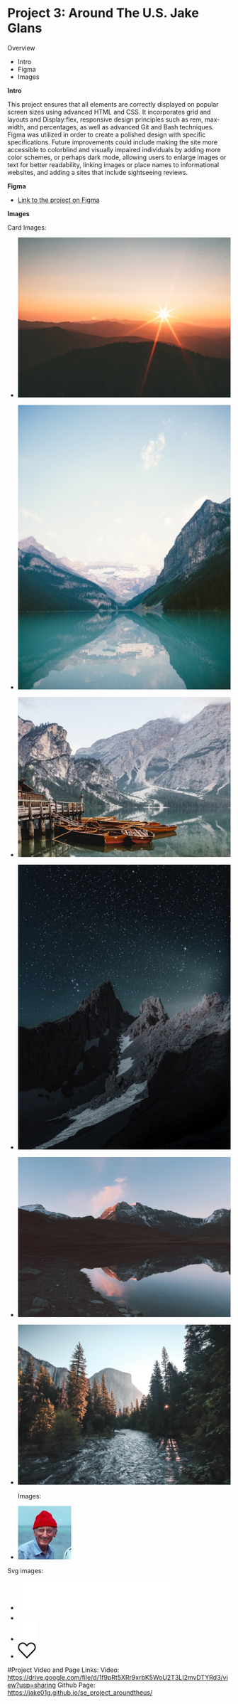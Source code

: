 # Project 3: Around The U.S. Jake Glans

Overview

- Intro
- Figma
- Images

**Intro**

This project ensures that all elements are correctly displayed on popular screen sizes using advanced HTML and CSS. It incorporates grid and layouts and Display:flex, responsive design principles such as rem, max-width, and percentages, as well as advanced Git and Bash techniques. Figma was utilized in order to create a polished design with specific specifications. Future improvements could include making the site more accessible to colorblind and visually impaired individuals by adding more color schemes, or perhaps dark mode, allowing users to enlarge images or text for better readability, linking images or place names to informational websites, and adding a sites that include sightseeing reviews.

**Figma**

- [Link to the project on Figma](https://www.figma.com/design/Es8zZP3ARGH9JGcw60i3OD/Sprint-3_-Around-the-US?node-id=6432-203&t=cirjhRvksptyawbI-0)

**Images**

Card Images:

- ![Image of Bald Mountains](https://github.com/Jake01g/se_project_aroundtheus/blob/main/images/bald-mountains.jpg)
- ![Image of Lake Louise](https://github.com/Jake01g/se_project_aroundtheus/blob/main/images/lake-louise.jpg)
- ![Image of Lake Lago](https://github.com/Jake01g/se_project_aroundtheus/blob/main/images/lago.jpg)
- ![Image of Latemar](https://github.com/Jake01g/se_project_aroundtheus/blob/main/images/latemar.jpg)
- ![Image of Vanoise National Park](https://github.com/Jake01g/se_project_aroundtheus/blob/main/images/vanoise.jpg)
- ![Image of Yosemite](https://github.com/Jake01g/se_project_aroundtheus/blob/main/images/yosemite.jpg)

  Images:

- ![Image of the Avatar](https://github.com/Jake01g/se_project_aroundtheus/blob/main/images/jacques-cousteau.jpg)

Svg images:

- ![Around the U.S logo](https://github.com/Jake01g/se_project_aroundtheus/blob/main/images/logo.svg)
- ![Profile edit button](https://github.com/Jake01g/se_project_aroundtheus/blob/main/images/MarkerWhite.svg)
- ![Profile add button](https://github.com/Jake01g/se_project_aroundtheus/blob/main/images/PlusWhite.svg)
- ![Card heart Vector](https://github.com/Jake01g/se_project_aroundtheus/blob/main/images/VectorBlack.svg)

#Project Video and Page Links: Video: https://drive.google.com/file/d/1f9pRt5XRr9xrbK5WoU2T3LI2mvDTYRd3/view?usp=sharing Github Page: https://jake01g.github.io/se_project_aroundtheus/
